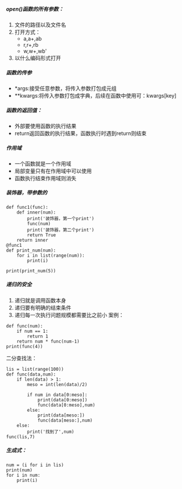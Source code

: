 ##### open()函数的所有参数：
1. 文件的路径以及文件名
2. 打开方式：
    * a,a+,ab
    * r,r+,rb
    * w,w+,wb'
3. 以什么编码形式打开

##### 函数的传参
* *args:接受任意参数，将传入参数打包成元组
* **kwargs:将传入参数打包成字典，后续在函数中使用可：kwargs[key]
##### 函数的返回值：
* 外部要使用函数的执行结果
* return返回函数的执行结果，函数执行时遇到return则结束
##### 作用域
* 一个函数就是一个作用域
* 局部变量只有在作用域中可以使用
* 函数执行结束作用域则消失
##### 装饰器，带参数的
```
def func1(func):
	def inner(num):
		print('装饰器，第一个print')
		func(num)
		print('装饰器，第二个print')
		return True
	return inner
@func1
def print_num(num):
	for i in list(range(num)):
		print(i)

print(print_num(5))
```
##### 递归的安全
1. 递归就是调用函数本身
2. 递归要有明确的结束条件
3. 递归每一次执行问题规模都需要比之前小
案例：
```
def func(num):
	if num == 1:
		return 1
	return num * func(num-1)
print(func(4))
```
二分查找法：
```
lis = list(range(100))
def func(data,num):
	if len(data) > 1:
		meso = int(len(data)/2)

		if num in data[0:meso]:
			print(data[0:meso])
			func(data[0:meso],num)
		else:
			print(data[meso:])
			func(data[meso:],num)
	else:
		print('找到了',num)
func(lis,7)
```
##### 生成式：
```
num = (i for i in lis)
print(num)
for i in num:
	print(i)
```
